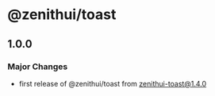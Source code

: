 # @zenithui/toast

## 1.0.0

### Major Changes

- first release of @zenithui/toast from zenithui-toast@1.4.0
